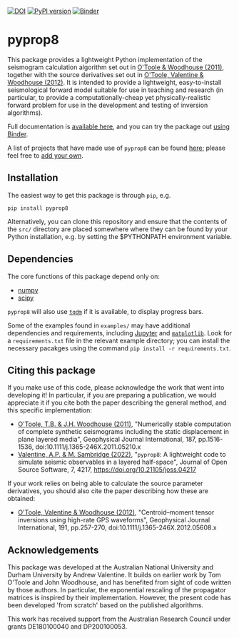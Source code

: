 [![DOI](https://joss.theoj.org/papers/10.21105/joss.04217/status.svg)](https://doi.org/10.21105/joss.04217) [![PyPI version](https://badge.fury.io/py/pyprop8.svg)](https://badge.fury.io/py/pyprop8) [![Binder](https://mybinder.org/badge_logo.svg)](https://mybinder.org/v2/gh/valentineap/pyprop8/HEAD?labpath=examples%2Fdemo.ipynb)

# pyprop8

This package provides a lightweight Python implementation of the seismogram calculation algorithm set out in [O'Toole & Woodhouse (2011)](https://doi.org/10.1111/j.1365-246X.2011.05210.x), together with the source derivatives set out in [O'Toole, Valentine & Woodhouse (2012)](https://doi.org/10.1111/j.1365-246X.2012.05608.x). It is intended to provide a lightweight, easy-to-install seismological forward model suitable for use in teaching and research (in particular, to provide a computationally-cheap yet physically-realistic forward problem for use in the development and testing of inversion algorithms).

Full documentation is [available here](https://pyprop8.readthedocs.io/), and you can try the package out [using Binder](https://mybinder.org/v2/gh/valentineap/pyprop8/HEAD?labpath=examples%2Fdemo.ipynb).

A list of projects that have made use of `pyprop8` can be found [here](USERS.md); please feel free to [add your own](CONTRIBUTING.md).

## Installation

The easiest way to get this package is through `pip`, e.g.
```
pip install pyprop8
```
Alternatively, you can clone this repository and ensure that the contents of the `src/` directory are placed somewhere where they can be found by your Python installation, e.g. by setting the $PYTHONPATH environment variable.

## Dependencies

The core functions of this package depend only on:
- [numpy](https://numpy.org)
- [scipy](https://scipy.org)

`pyprop8` will also use [`tqdm`](https://github.com/tqdm/tqdm) if it is available, to display progress bars. 

Some of the examples found in `examples/` may have additional dependencies and requirements, including [Jupyter](https://jupyter.org) and [`matplotlib`](https://matplotlib.org'). Look for a `requirements.txt` file in the relevant example directory; you can install the necessary pacakges using the command `pip install -r requirements.txt`.

## Citing this package

If you make use of this code, please acknowledge the work that went into developing it! In particular, if you are preparing a publication, we would appreciate it if you cite both the paper describing the general method, and this specific implementation:

- [O'Toole, T.B. & J.H. Woodhouse (2011)](https://doi.org/10.1111/j.1365-246X.2011.05210.x), "Numerically stable computation of complete synthetic seismograms including the static displacement in plane layered media", Geophysical Journal International, 187, pp.1516-1536, doi:10.1111/j.1365-246X.2011.05210.x
- [Valentine, A.P. & M. Sambridge (2022)](https://doi.org/10.21105/joss.04217), "`pyprop8`: A lightweight code to simulate seismic observables in a layered half-space", Journal of Open Source Software, 7, 4217, https://doi.org/10.21105/joss.04217


If your work relies on being able to calculate the source parameter derivatives, you should also cite the paper describing how these are obtained:

- [O'Toole, Valentine & Woodhouse (2012)](https://doi.org/10.1111/j.1365-246X.2012.05608.x), "Centroid–moment tensor inversions using high-rate GPS waveforms", Geophysical Journal International, 191, pp.257-270, doi:10.1111/j.1365-246X.2012.05608.x

## Acknowledgements

This package was developed at the Australian National University and Durham University by Andrew Valentine. It builds on earlier work by Tom O'Toole and John Woodhouse, and has benefited from sight of code written by those authors. In particular, the exponential rescaling of the propagator matrices is inspired by their implementation. However, the present code has been developed 'from scratch' based on the published algorithms.

This work has received support from the Australian Research Council under grants DE180100040 and DP200100053.
